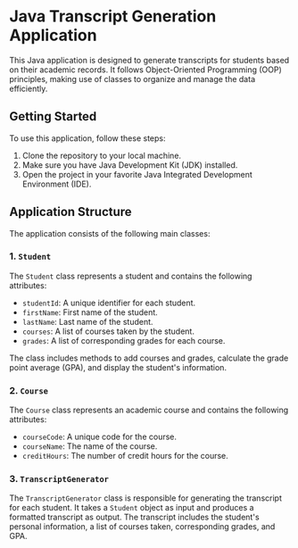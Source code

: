 # Java Transcript Generation Application

This Java application is designed to generate transcripts for students based on their academic records. It follows Object-Oriented Programming (OOP) principles, making use of classes to organize and manage the data efficiently.

## Getting Started

To use this application, follow these steps:

1. Clone the repository to your local machine.
2. Make sure you have Java Development Kit (JDK) installed.
3. Open the project in your favorite Java Integrated Development Environment (IDE).

## Application Structure

The application consists of the following main classes:

### 1. `Student`

The `Student` class represents a student and contains the following attributes:

- `studentId`: A unique identifier for each student.
- `firstName`: First name of the student.
- `lastName`: Last name of the student.
- `courses`: A list of courses taken by the student.
- `grades`: A list of corresponding grades for each course.

The class includes methods to add courses and grades, calculate the grade point average (GPA), and display the student's information.

### 2. `Course`

The `Course` class represents an academic course and contains the following attributes:

- `courseCode`: A unique code for the course.
- `courseName`: The name of the course.
- `creditHours`: The number of credit hours for the course.

### 3. `TranscriptGenerator`

The `TranscriptGenerator` class is responsible for generating the transcript for each student. It takes a `Student` object as input and produces a formatted transcript as output. The transcript includes the student's personal information, a list of courses taken, corresponding grades, and GPA.
